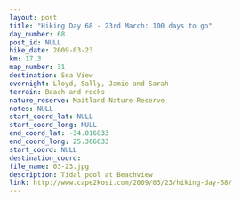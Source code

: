 ```yaml
---
layout: post
title: "Hiking Day 68 - 23rd March: 100 days to go"
day_number: 68
post_id: NULL
hike_date: 2009-03-23
km: 17.3
map_number: 31
destination: Sea View
overnight: Lloyd, Sally, Jamie and Sarah
terrain: Beach and rocks
nature_reserve: Maitland Nature Reserve
notes: NULL
start_coord_lat: NULL
start_coord_long: NULL
end_coord_lat: -34.016833
end_coord_long: 25.366633
start_coord: NULL
destination_coord: 
file_name: 03-23.jpg
description: Tidal pool at Beachview
link: http://www.cape2kosi.com/2009/03/23/hiking-day-68/
---
```

